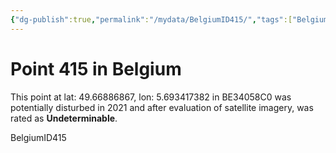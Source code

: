 ```yaml
---
{"dg-publish":true,"permalink":"/mydata/BelgiumID415/","tags":["Belgium","BE34058C0","Wallonie","lossyear2021"]}
---
```



# Point 415 in Belgium

This point at lat: 49.66886867, lon: 5.693417382 in BE34058C0 was potentially disturbed in 2021 and after evaluation of satellite imagery, was rated as **Undeterminable**.



BelgiumID415